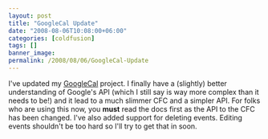 ```yaml
---
layout: post
title: "GoogleCal Update"
date: "2008-08-06T10:08:00+06:00"
categories: [coldfusion]
tags: []
banner_image: 
permalink: /2008/08/06/GoogleCal-Update
---
```


I've updated my <a href="http://googlecal.riaforge.org/">GoogleCal</a> project. I finally have a (slightly) better understanding of Google's API (which I still say is way more complex than it needs to be!) and it lead to a much slimmer CFC and a simpler API. For folks who are using this now, you <b>must</b> read the docs first as the API to the CFC has been changed. I've also added support for deleting events. Editing events shouldn't be too hard so I'll try to get that in soon.